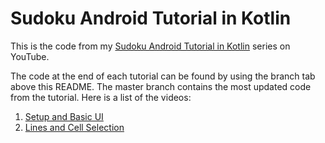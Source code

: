 # Sudoku Android Tutorial in Kotlin

This is the code from my [Sudoku Android Tutorial in Kotlin](https://www.youtube.com/playlist?list=PLJSII25WrAz72NhnBitybKMMX0_f1UEym) series on YouTube.

The code at the end of each tutorial can be found by using the branch tab above this README.
The master branch contains the most updated code from the tutorial. Here is a list of the videos:

1. [Setup and Basic UI](https://youtu.be/o6P05m0E9z4)
2. [Lines and Cell Selection](https://youtu.be/00QdlHuKGH8)
